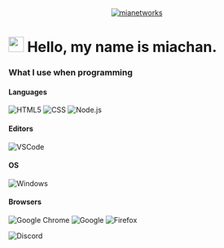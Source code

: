 <div align="center">
    <a href="https://mia4696.org">
        <img src="https://cdn.mia4696.org" alt="mianetworks">
        </a>
</div>


<h1><img src="https://cdn.discordapp.com/emojis/861062999330521108.gif" width="30"/> Hello, my name is miachan.</h1>
<h3>What I use when programming</h3>
<h4>Languages</h4>
<p>
    <img alt="HTML5" src="https://img.shields.io/badge/html5-%23E34F26.svg?style=flat-square&logo=html5&logoColor=white" />
    <img alt="CSS" src="https://img.shields.io/badge/css3-%231572B6.svg?style=flat-square&logo=css3&logoColor=white" />
  <img alt="Node.js" src="https://img.shields.io/badge/node.js-6DA55F?style=flat-square&logo=node.js&logoColor=white" />
</p>
<h4>Editors</h4>
    <p>
    <img alt="VSCode" src="https://img.shields.io/badge/Visual%20Studio%20Code-0078d7.svg?style=flat-square&logo=visual-studio-code&logoColor=white" />
    </p>
<h4>OS</h4>
    <p>
    <img alt="Windows" src="https://img.shields.io/badge/Windows-0078D6?style=flat-square&logo=windows&logoColor=white" />
    </p>
<h4>Browsers</h4>
<p>
  <img alt="Google Chrome" src="https://img.shields.io/badge/Google%20Chrome-4285F4?style=flat-square&logo=GoogleChrome&logoColor=white" />
  <img alt="Google" src="https://img.shields.io/badge/google-4285F4?style=flat-square&logo=google&logoColor=white" />
  <img alt="Firefox" src="https://img.shields.io/badge/Firefox-FF7139?logo=Firefox&logoColor=white" />
</p>

<img alt="Discord" src="https://discord.c99.nl/widget/theme-1/1286548214883029074.png" />
